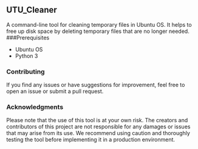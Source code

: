 ## UTU_Cleaner 
A command-line tool for cleaning temporary files in Ubuntu OS. It helps to free up disk space by deleting temporary files that are no longer needed.
###Prerequisites 
- Ubuntu OS 
- Python 3 
### Contributing 
If you find any issues or have suggestions for improvement, feel free to open an issue or submit a pull request. 
### Acknowledgments 
Please note that the use of this tool is at your own risk. The creators and contributors of this project are not responsible for any damages or issues that may arise from its use. We recommend using caution and thoroughly testing the tool before implementing it in a production environment.
